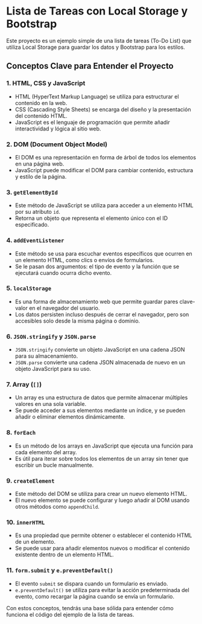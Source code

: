 # Lista de Tareas con Local Storage y Bootstrap

Este proyecto es un ejemplo simple de una lista de tareas (To-Do List) que utiliza Local Storage para guardar los datos y Bootstrap para los estilos.

## Conceptos Clave para Entender el Proyecto

### 1. HTML, CSS y JavaScript
- HTML (HyperText Markup Language) se utiliza para estructurar el contenido en la web.
- CSS (Cascading Style Sheets) se encarga del diseño y la presentación del contenido HTML.
- JavaScript es el lenguaje de programación que permite añadir interactividad y lógica al sitio web.

### 2. DOM (Document Object Model)
- El DOM es una representación en forma de árbol de todos los elementos en una página web.
- JavaScript puede modificar el DOM para cambiar contenido, estructura y estilo de la página.

### 3. `getElementById`
- Este método de JavaScript se utiliza para acceder a un elemento HTML por su atributo `id`.
- Retorna un objeto que representa el elemento único con el ID especificado.

### 4. `addEventListener`
- Este método se usa para escuchar eventos específicos que ocurren en un elemento HTML, como clics o envíos de formularios.
- Se le pasan dos argumentos: el tipo de evento y la función que se ejecutará cuando ocurra dicho evento.

### 5. `localStorage`
- Es una forma de almacenamiento web que permite guardar pares clave-valor en el navegador del usuario.
- Los datos persisten incluso después de cerrar el navegador, pero son accesibles solo desde la misma página o dominio.

### 6. `JSON.stringify` y `JSON.parse`
- `JSON.stringify` convierte un objeto JavaScript en una cadena JSON para su almacenamiento.
- `JSON.parse` convierte una cadena JSON almacenada de nuevo en un objeto JavaScript para su uso.

### 7. Array (`[]`)
- Un array es una estructura de datos que permite almacenar múltiples valores en una sola variable.
- Se puede acceder a sus elementos mediante un índice, y se pueden añadir o eliminar elementos dinámicamente.

### 8. `forEach`
- Es un método de los arrays en JavaScript que ejecuta una función para cada elemento del array.
- Es útil para iterar sobre todos los elementos de un array sin tener que escribir un bucle manualmente.

### 9. `createElement`
- Este método del DOM se utiliza para crear un nuevo elemento HTML.
- El nuevo elemento se puede configurar y luego añadir al DOM usando otros métodos como `appendChild`.

### 10. `innerHTML`
- Es una propiedad que permite obtener o establecer el contenido HTML de un elemento.
- Se puede usar para añadir elementos nuevos o modificar el contenido existente dentro de un elemento HTML.

### 11. `form.submit` y `e.preventDefault()`
- El evento `submit` se dispara cuando un formulario es enviado.
- `e.preventDefault()` se utiliza para evitar la acción predeterminada del evento, como recargar la página cuando se envía un formulario.

Con estos conceptos, tendrás una base sólida para entender cómo funciona el código del ejemplo de la lista de tareas.